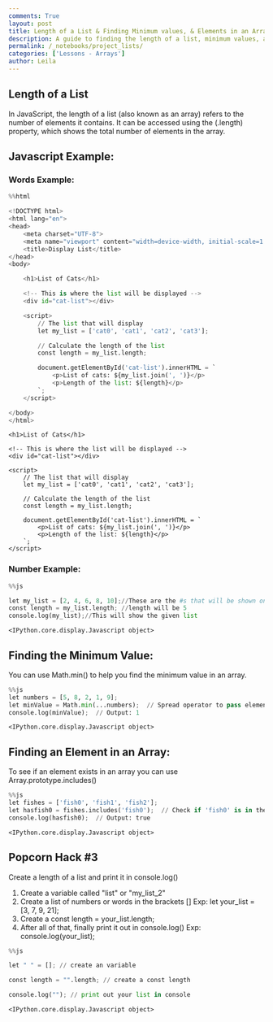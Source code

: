 ```yaml
---
comments: True
layout: post
title: Length of a List & Finding Minimum values, & Elements in an Array
description: A guide to finding the length of a list, minimum values, and elements in an array.
permalink: /_notebooks/project_lists/
categories: ['Lessons - Arrays']
author: Leila
---
```


## Length of a List
In JavaScript, the length of a list (also known as an array) refers to the number of elements it contains. It can be accessed using the (.length) property, which shows the total number of elements in the array.

## Javascript Example:

### Words Example:


```python
%%html

<!DOCTYPE html>
<html lang="en">
<head>
    <meta charset="UTF-8">
    <meta name="viewport" content="width=device-width, initial-scale=1.0">
    <title>Display List</title>
</head>
<body>

    <h1>List of Cats</h1>

    <!-- This is where the list will be displayed -->
    <div id="cat-list"></div>

    <script>
        // The list that will display
        let my_list = ['cat0', 'cat1', 'cat2', 'cat3'];

        // Calculate the length of the list
        const length = my_list.length;

        document.getElementById('cat-list').innerHTML = `
            <p>List of cats: ${my_list.join(', ')}</p>
            <p>Length of the list: ${length}</p>
        `;
    </script>

</body>
</html>

```



<!DOCTYPE html>
<html lang="en">
<head>
    <meta charset="UTF-8">
    <meta name="viewport" content="width=device-width, initial-scale=1.0">
    <title>Display List</title>
</head>
<body>

    <h1>List of Cats</h1>

    <!-- This is where the list will be displayed -->
    <div id="cat-list"></div>

    <script>
        // The list that will display
        let my_list = ['cat0', 'cat1', 'cat2', 'cat3'];

        // Calculate the length of the list
        const length = my_list.length;

        document.getElementById('cat-list').innerHTML = `
            <p>List of cats: ${my_list.join(', ')}</p>
            <p>Length of the list: ${length}</p>
        `;
    </script>

</body>
</html>



### Number Example:


```python
%%js

let my_list = [2, 4, 6, 8, 10];//These are the #s that will be shown on the list
const length = my_list.length; //length will be 5
console.log(my_list);//This will show the given list 
```


    <IPython.core.display.Javascript object>


## Finding the Minimum Value:
You can use Math.min() to help you find the minimum value in an array.


```python
%%js
let numbers = [5, 8, 2, 1, 9];
let minValue = Math.min(...numbers);  // Spread operator to pass elements as arguments
console.log(minValue);  // Output: 1
```


    <IPython.core.display.Javascript object>


## Finding an Element in an Array:
To see if an element exists in an array you can use Array.prototype.includes()


```python
%%js 
let fishes = ['fish0', 'fish1', 'fish2'];
let hasfish0 = fishes.includes('fish0');  // Check if 'fish0' is in the array
console.log(hasfish0);  // Output: true
```


    <IPython.core.display.Javascript object>


## Popcorn Hack #3
Create a length of a list and print it in console.log()

1. Create a variable called "list" or "my_list_2"
2. Create a list of numbers or words in the brackets [] 
        Exp: let your_list = [3, 7, 9, 21];
3. Create a const length = your_list.length;
4. After all of that, finally print it out in console.log()
        Exp: console.log(your_list);


```python
%%js   

let " " = []; // create an variable 

const length = "".length; // create a const length

console.log(""); // print out your list in console

```


    <IPython.core.display.Javascript object>

